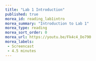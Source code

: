 ```yaml
---
title: "Lab 1 Introduction"
published: true
morea_id: reading_lab1intro
morea_summary: "Introduction to Lab 1"
morea_type: reading
morea_sort_order: 0
morea_url: https://youtu.be/Fk4c4_Do790
morea_labels:
 - Screencast
 - 4.5 minutes
---
```

